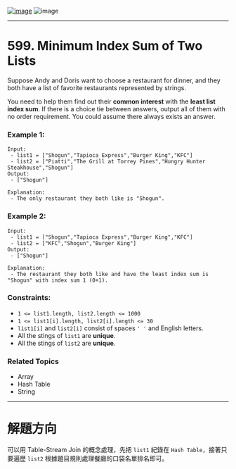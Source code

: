 [![image](https://img.shields.io/badge/Leetcode-Link-blue?logo=leetcode)](https://leetcode.com/problems/minimum-index-sum-of-two-lists/)
![image](https://img.shields.io/badge/Difficulty-Easy-green)

---

# 599. Minimum Index Sum of Two Lists

Suppose Andy and Doris want to choose a restaurant for dinner, and they both have a list of favorite restaurants represented by strings.

You need to help them find out their **common interest** with the **least list index sum**. If there is a choice tie between answers, output all of them with no order requirement. You could assume there always exists an answer.

### Example 1:

```
Input: 
 - list1 = ["Shogun","Tapioca Express","Burger King","KFC"]
 - list2 = ["Piatti","The Grill at Torrey Pines","Hungry Hunter Steakhouse","Shogun"]
Output: 
 - ["Shogun"]

Explanation:
 - The only restaurant they both like is "Shogun".
```

### Example 2:

```
Input: 
 - list1 = ["Shogun","Tapioca Express","Burger King","KFC"]
 - list2 = ["KFC","Shogun","Burger King"]
Output: 
 - ["Shogun"]

Explanation:
 - The restaurant they both like and have the least index sum is "Shogun" with index sum 1 (0+1).
```

### Constraints:

- `1 <= list1.length, list2.length <= 1000`
- `1 <= list1[i].length, list2[i].length <= 30`
- `list1[i]` and `list2[i]` consist of spaces `' '` and English letters.
- All the stings of `list1` are **unique**.
- All the stings of `list2` are **unique**.

### Related Topics

- Array
- Hash Table
- String
  
---

# 解題方向

可以用 Table-Stream Join 的概念處理，先把 `list1` 紀錄在 `Hash Table`，接著只要遍歷 `list2` 根據題目規則處理餐廳的口袋名單排名即可。
